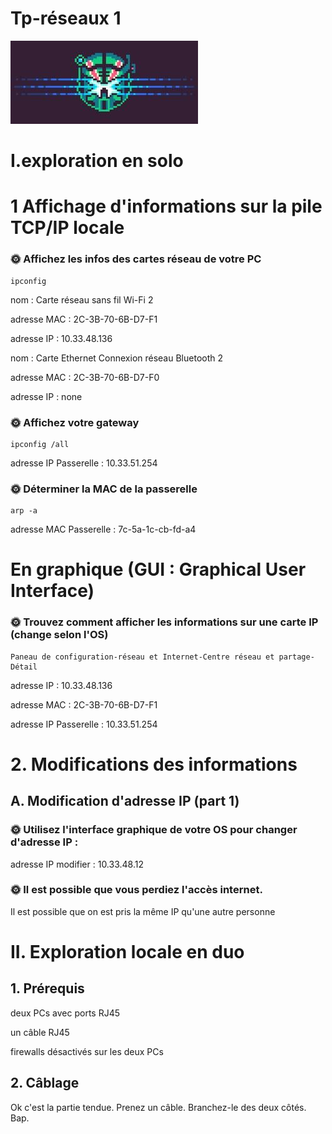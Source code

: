 # Tp-réseaux 1 
![Alt text](image.png)

# I.exploration en solo

# 1 Affichage d'informations sur la pile TCP/IP locale

### 🌞 Affichez les infos des cartes réseau de votre PC 

```
ipconfig
```
nom : Carte réseau sans fil Wi-Fi 2

adresse MAC : 2C-3B-70-6B-D7-F1

adresse IP : 10.33.48.136

nom : Carte Ethernet Connexion réseau Bluetooth 2

adresse MAC : 2C-3B-70-6B-D7-F0

adresse IP : none

### 🌞 Affichez votre gateway

```
ipconfig /all
```
adresse IP Passerelle : 10.33.51.254

### 🌞 Déterminer la MAC de la passerelle

```
arp -a 
```
adresse MAC Passerelle : 7c-5a-1c-cb-fd-a4

# En graphique (GUI : Graphical User Interface)

### 🌞 Trouvez comment afficher les informations sur une carte IP (change selon l'OS)

```
Paneau de configuration-réseau et Internet-Centre réseau et partage-Détail
```

adresse IP : 10.33.48.136

adresse MAC : 2C-3B-70-6B-D7-F1

adresse IP Passerelle : 10.33.51.254

# 2. Modifications des informations 

## A. Modification d'adresse IP (part 1)

### 🌞 Utilisez l'interface graphique de votre OS pour changer d'adresse IP :

adresse IP modifier : 10.33.48.12

### 🌞 Il est possible que vous perdiez l'accès internet.

Il est possible que on est pris la même IP qu'une autre personne

# II. Exploration locale en duo

## 1. Prérequis

deux PCs avec ports RJ45

un câble RJ45

firewalls désactivés sur les deux PCs

## 2. Câblage

Ok c'est la partie tendue. Prenez un câble. Branchez-le des deux côtés. Bap.